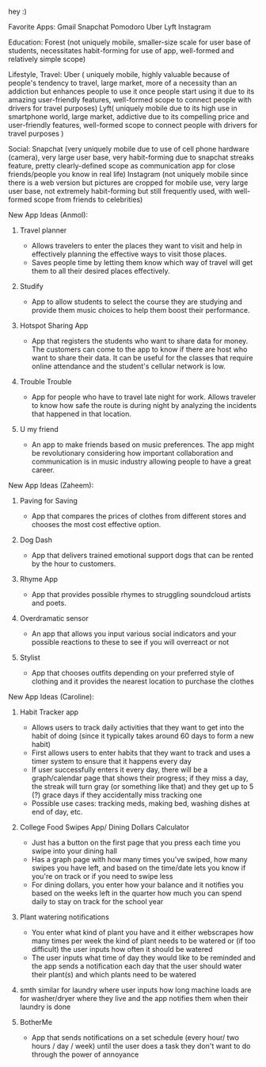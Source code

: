 hey :)

Favorite Apps:
Gmail
Snapchat
Pomodoro
Uber
Lyft
Instagram


Education: 
Forest (not uniquely mobile, smaller-size scale for user base of students, necessitates habit-forming for use of app, well-formed and relatively simple scope)

Lifestyle, Travel:
Uber ( uniquely mobile, highly valuable because of people's tendency to travel, large market, more of a necessity than an addiction but enhances people to use it once people start using it due to its amazing user-friendly features, well-formed scope to connect people with drivers for travel purposes)
Lyft( uniquely mobile due to its high use in smartphone world, large market, addictive due to its compelling price and user-friendly features, well-formed scope to connect people with drivers for travel purposes )

Social:
Snapchat (very uniquely mobile due to use of cell phone hardware (camera), very large user base, very habit-forming due to snapchat streaks feature, pretty clearly-defined scope as communication app for close friends/people you know in real life)
Instagram (not uniquely mobile since there is a web version but pictures are cropped for mobile use, very large user base, not extremely habit-forming but still frequently used, with well-formed scope from friends to celebrities)

New App Ideas (Anmol):
1. Travel planner
   - Allows travelers to enter the places they want to visit and help in effectively planning the effective ways to visit those places.
   - Saves people time by letting them know which way of travel will get them to all their desired places effectively.

2. Studify
   - App to allow students to select the course they are studying and provide them music choices to help them boost their performance.

3. Hotspot Sharing App
   - App that registers the students who want to share data for money. The customers can come to the app to know if there are host who want to share their data. It can be useful for the classes that require online attendance and the student's cellular network is low.

4. Trouble Trouble
   - App for people who have to travel late night for work. Allows traveler to know how safe the route is during night by analyzing the incidents that happened in that location.

5. U my friend
    - An app to make friends based on music preferences. The app might be revolutionary considering how important collaboration and communication is in music industry allowing people to have a great career.

New App Ideas (Zaheem):
1. Paving for Saving
   - App that compares the prices of clothes from different stores and chooses the most cost effective option.
    
2. Dog Dash
   - App that delivers trained emotional support dogs that can be rented by the hour to customers.
 
3. Rhyme App
   - App that provides possible rhymes to struggling soundcloud artists and poets.
   
4. Overdramatic sensor
   - An app that allows you input various social indicators and your possible reactions to these to see if you will overreact or not

5. Stylist
   - App that chooses outfits depending on your preferred style of clothing and it provides the nearest location to purchase the clothes
    
   



New App Ideas (Caroline):
1. Habit Tracker app
    - Allows users to track daily activities that they want to get into the habit of doing (since it typically takes around 60 days to form a new habit)
    - First allows users to enter habits that they want to track and uses a timer system to ensure that it happens every day
    - If user successfully enters it every day, there will be a graph/calendar page that shows their progress; if they miss a day, the streak will turn gray (or something like that) and they get up to 5 (?) grace days if they accidentally miss tracking one
    - Possible use cases: tracking meds, making bed, washing dishes at end of day, etc.
    
2. College Food Swipes App/ Dining Dollars Calculator
    - Just has a button on the first page that you press each time you swipe into your dining hall
    - Has a graph page with how many times you've swiped, how many swipes you have left, and based on the time/date lets you know if you're on track or if you need to swipe less
    - For dining dollars, you enter how your balance and it notifies you based on the weeks left in the quarter how much you can spend daily to stay on track for the school year
 
3. Plant watering notifications
    - You enter what kind of plant you have and it either webscrapes how many times per week the kind of plant needs to be watered or (if too difficult) the user inputs how often it should be watered
    - The user inputs what time of day they would like to be reminded and the app sends a notification each day that the user should water their plant(s) and which plants need to be watered

4. smth similar for laundry where user inputs how long machine loads are for washer/dryer where they live and the app notifies them when their laundry is done

5. BotherMe
    - App that sends notifications on a set schedule (every hour/ two hours / day / week) until the user does a task they don't want to do through the power of annoyance





